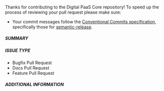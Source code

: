 Thanks for contributing to the Digital PaaS Core repository! To speed up the process of reviewing your pull request please make sure:

* Your commit messages follow the [Conventional Commits specification](https://www.conventionalcommits.org/en/v1.0.0/#summary), specifically those for [semantic-release](https://semantic-release.gitbook.io/semantic-release/).

##### SUMMARY
<!--- Describe the change below, including rationale and design decisions -->

<!--- HINT: Include "Fixes #nnn" if you are fixing an existing issue -->

##### ISSUE TYPE
<!--- Pick one below and delete the rest -->
- Bugfix Pull Request
- Docs Pull Request
- Feature Pull Request

##### ADDITIONAL INFORMATION
<!--- Include additional information to help people understand the change here -->
<!--- A step-by-step reproduction of the problem is helpful if there is no related issue -->

<!--- Paste verbatim command output below, e.g. before and after your change -->
```paste below
```
